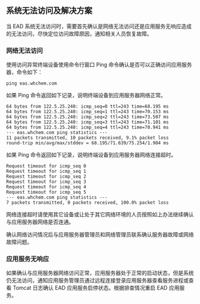 ## 系统无法访问及解决方案

当 EAD 系统无法访问时，需要首先确认是网络无法访问还是应用服务无响应造成的无法访问，尽快定位访问故障原因，通知相关人员恢复故障。

### 网络无法访问

使用访问异常终端设备使用命令行窗口 Ping 命令确认是否可以正确访问应用服务器，命令如下：
```
ping eas.whchem.com
```

如果 Ping 命令返回如下记录，说明终端设备到应用服务器网络正常。
```
64 bytes from 122.5.25.240: icmp_seq=0 ttl=243 time=68.195 ms
64 bytes from 122.5.25.240: icmp_seq=1 ttl=243 time=70.153 ms
64 bytes from 122.5.25.240: icmp_seq=2 ttl=243 time=73.507 ms
64 bytes from 122.5.25.240: icmp_seq=3 ttl=243 time=71.101 ms
64 bytes from 122.5.25.240: icmp_seq=4 ttl=243 time=70.941 ms
--- eas.whchem.com ping statistics ---
11 packets transmitted, 10 packets received, 9.1% packet loss
round-trip min/avg/max/stddev = 68.195/71.639/75.254/1.904 ms
```

如果 Ping 命令返回如下记录，说明终端设备到应用服务器网络连接超时。
```
Request timeout for icmp_seq 0
Request timeout for icmp_seq 1
Request timeout for icmp_seq 2
Request timeout for icmp_seq 3
Request timeout for icmp_seq 4
Request timeout for icmp_seq 5
--- eas.whchem.com ping statistics ---
7 packets transmitted, 0 packets received, 100.0% packet loss
```

网络连接超时请使用其它设备或让处于其它网络环境的人员按照如上办法继续确认与应用服务器网络是否连通。

确认网络访问情况后与应用服务器管理员和网络管理员联系确认服务器故障或网络故障问题。

### 应用服务无响应

如果确认与应用服务器网络访问正常，应用服务器处于正常的启动状态，但是系统仍无法访问，通知应用服务管理员通过远程连接登录应用服务器查看服务进程或查看 Tomcat 日志确认 EAD 应用服务启停状态。根据排查情况重启 EAD 应用服务。



